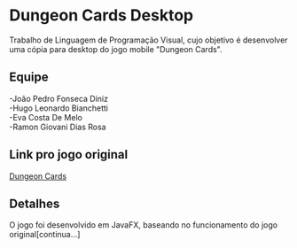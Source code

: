 # Dungeon Cards Desktop
Trabalho de Linguagem de Programação Visual, cujo objetivo é desenvolver uma cópia para desktop do jogo mobile "Dungeon Cards".

## Equipe  
  
  -João Pedro Fonseca Diniz  
  -Hugo Leonardo Bianchetti  
  -Eva Costa De Melo  
  -Ramon Giovani Dias Rosa  

## Link pro jogo original

<a href="https://play.google.com/store/apps/details?id=com.The717pixels.DungeonCards&hl=pt_BR">Dungeon Cards</a>

## Detalhes
O jogo foi desenvolvido em JavaFX, baseando no funcionamento do jogo original[continua...]
  
